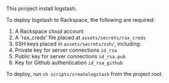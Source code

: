 This prroject install logstash.

To deploy logstash to Rackspace, the following are required:
  1. A Rackspace cloud account
  2. A 'rax_creds' file placed at `assets/secrets/rax_creds`
  3. SSH keys placed in `assets/secrets/ssh/`, including:
  4. Private key for server connections `id_rsa`
  5. Public key for server connections  `id_rsa.pub`
  6. Key for Github authentication `id_rsa_github`

To deploy, run `sh scripts/createlogstash` from the project root.
